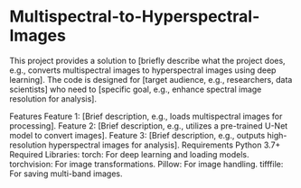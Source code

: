 # Multispectral-to-Hyperspectral-Images
This project provides a solution to [briefly describe what the project does, e.g., converts multispectral images to hyperspectral images using deep learning]. The code is designed for [target audience, e.g., researchers, data scientists] who need to [specific goal, e.g., enhance spectral image resolution for analysis].

Features
Feature 1: [Brief description, e.g., loads multispectral images for processing].
Feature 2: [Brief description, e.g., utilizes a pre-trained U-Net model to convert images].
Feature 3: [Brief description, e.g., outputs high-resolution hyperspectral images for analysis].
Requirements
Python 3.7+
Required Libraries:
torch: For deep learning and loading models.
torchvision: For image transformations.
Pillow: For image handling.
tifffile: For saving multi-band images.
